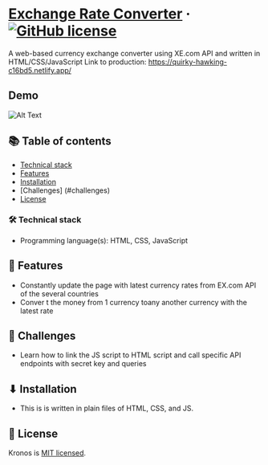 # [Exchange Rate Converter](https://github.com/dle8/Kronos) &middot; [![GitHub license](https://img.shields.io/badge/license-MIT-blue.svg)](https://github.com/dle8/Kronos/blob/master/LICENSE) 

A web-based currency exchange converter using XE.com API and written in HTML/CSS/JavaScript
Link to production: https://quirky-hawking-c16bd5.netlify.app/

## Demo
![Alt Text](https://media.giphy.com/media/DsdV5cVpEEKxOk6h1F/giphy.gif)

## 📚 Table of contents
- [Technical stack](#technical-stack)
- [Features](#features)
- [Installation](#installation)
- [Challenges] (#challenges)
- [License](#license)

### 🛠 Technical stack
- Programming language(s): HTML, CSS, JavaScript

## 🚀 Features
- Constantly update the page with latest currency rates from EX.com API of the several countries
- Conver t the money from 1 currency toany another currency with the latest rate

## 🧩 Challenges
- Learn how to link the JS script to HTML script and call specific API endpoints with secret key and queries

## ⬇ Installation
- This is is written in plain files of HTML, CSS, and JS.

## 📄 License
Kronos is [MIT licensed](./LICENSE).
